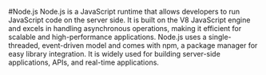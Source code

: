 #Node.js 
Node.js is a JavaScript runtime that allows developers to run JavaScript code on the server side. It is built on the V8 JavaScript engine and excels in handling asynchronous operations, making it efficient for scalable and high-performance applications. Node.js uses a single-threaded, event-driven model and comes with npm, a package manager for easy library integration. It is widely used for building server-side applications, APIs, and real-time applications.
